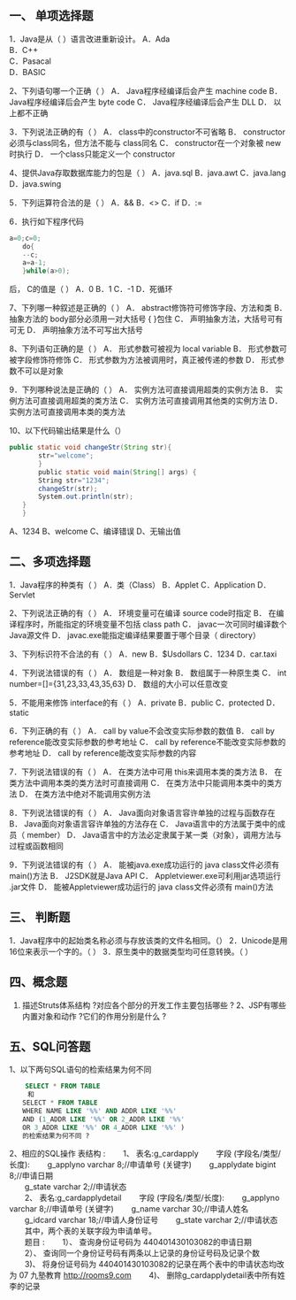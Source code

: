 ﻿## 一、 单项选择题
1．Java是从（ ）语言改进重新设计。
A．Ada       
B．C++  
C．Pasacal   
D．BASIC

2、下列语句哪一个正确（  ）
A． Java程序经编译后会产生 machine code
B． Java程序经编译后会产生 byte code
C． Java程序经编译后会产生 DLL
D． 以上都不正确 

3．下列说法正确的有（  ）
A． class中的constructor不可省略 
B． constructor必须与class同名，但方法不能与 class同名
C． constructor在一个对象被 new时执行
D． 一个class只能定义一个 constructor

4、提供Java存取数据库能力的包是（  ）
A．java.sql 
B．java.awt 
C．java.lang 
D．java.swing

5．下列运算符合法的是（  ）
A．&& 
B．<> 
C．if 
D．:=

6．执行如下程序代码 

```java
a=0;c=0;
　　do{
　　--c;
　　a=a-1;
　　}while(a>0);
```
后， C的值是（  ）
A．0 
B．1 
C．-1 
D．死循环 

7、下列哪一种叙述是正确的（  ）
A． abstract修饰符可修饰字段、方法和类 
B． 抽象方法的 body部分必须用一对大括号 { }包住
C． 声明抽象方法，大括号可有可无 
D． 声明抽象方法不可写出大括号 

8、下列语句正确的是（  ）
A． 形式参数可被视为 local variable
B． 形式参数可被字段修饰符修饰 
C． 形式参数为方法被调用时，真正被传递的参数 
D． 形式参数不可以是对象 

9．下列哪种说法是正确的（  ）
A． 实例方法可直接调用超类的实例方法 
B． 实例方法可直接调用超类的类方法 
C． 实例方法可直接调用其他类的实例方法 
D． 实例方法可直接调用本类的类方法 

10、以下代码输出结果是什么（）

```java
public static void changeStr(String str){
	　　str="welcome";
	　　}
	　　public static void main(String[] args) {
	　　String str="1234";
	　　changeStr(str);
	　　System.out.println(str);
　　}
　　}
```
A、1234
B、welcome
C、编译错误
D、无输出值

## 二、多项选择题
1．Java程序的种类有（  ）
A．类（Class） 
B．Applet 
C．Application 
D．Servlet

2、下列说法正确的有（  ）
A． 环境变量可在编译 source code时指定
B． 在编译程序时，所能指定的环境变量不包括 class path
C． javac一次可同时编译数个 Java源文件
D． javac.exe能指定编译结果要置于哪个目录（ directory）

3、下列标识符不合法的有（  ）
A．new 
B．$Usdollars 
C．1234 
D．car.taxi

4．下列说法错误的有（  ）
A． 数组是一种对象 
B． 数组属于一种原生类 
C． int number=[]={31,23,33,43,35,63}
D． 数组的大小可以任意改变 

5．不能用来修饰 interface的有（ ）
A．private 
B．public 
C．protected 
D．static

6．下列正确的有（  ）
A． call by value不会改变实际参数的数值 
B． call by reference能改变实际参数的参考地址 
C． call by reference不能改变实际参数的参考地址 
D． call by reference能改变实际参数的内容 

7．下列说法错误的有（  ）
A． 在类方法中可用 this来调用本类的类方法
B． 在类方法中调用本类的类方法时可直接调用 
C． 在类方法中只能调用本类中的类方法 
D． 在类方法中绝对不能调用实例方法 

8．下列说法错误的有（  ）
A． Java面向对象语言容许单独的过程与函数存在 
B． Java面向对象语言容许单独的方法存在 
C． Java语言中的方法属于类中的成员（ member）
D． Java语言中的方法必定隶属于某一类（对象），调用方法与过程或函数相同 

9．下列说法错误的有（  ）
A． 能被java.exe成功运行的 java class文件必须有 main()方法
B． J2SDK就是Java API
C． Appletviewer.exe可利用jar选项运行 .jar文件
D． 能被Appletviewer成功运行的 java class文件必须有 main()方法

## 三、  判断题
1．Java程序中的起始类名称必须与存放该类的文件名相同。（）
2．Unicode是用16位来表示一个字的。（  ）
3．原生类中的数据类型均可任意转换。（  ）

## 四、概念题
1. 描述Struts体系结构 ?对应各个部分的开发工作主要包括哪些 ?
2、JSP有哪些内置对象和动作 ?它们的作用分别是什么 ?

## 五、SQL问答题
1、以下两句SQL语句的检索结果为何不同 
```sql
	SELECT * FROM TABLE
　	和 
　　SELECT * FROM TABLE
　　WHERE NAME LIKE '%%' AND ADDR LIKE '%%'
　　AND (1_ADDR LIKE '%%' OR 2_ADDR LIKE '%%'
　　OR 3_ADDR LIKE '%%' OR 4_ADDR LIKE '%%' )
　　的检索结果为何不同 ?

```
2、相应的SQL操作
表结构 :
　　1、 表名:g_cardapply
　　字段 (字段名/类型/长度):
　　g_applyno varchar 8;//申请单号 (关键字)
　　g_applydate bigint 8;//申请日期  
　　g_state varchar 2;//申请状态  
　　2、 表名:g_cardapplydetail
　　字段 (字段名/类型/长度):
　　g_applyno varchar 8;//申请单号 (关键字)
　　g_name varchar 30;//申请人姓名  
　　g_idcard varchar 18;//申请人身份证号
　　g_state varchar 2;//申请状态  
　　其中，两个表的关联字段为申请单号。  
　　题目 :
　　1）、 查询身份证号码为 440401430103082的申请日期  
　　2）、 查询同一个身份证号码有两条以上记录的身份证号码及记录个数  
　　3)、 将身份证号码为 440401430103082的记录在两个表中的申请状态均改为 07 九塾教育 http://rooms9.com 
　　4)、 删除g_cardapplydetail表中所有姓李的记录  

